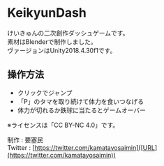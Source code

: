 # KeikyunDash
けいきゅんの二次創作ダッシュゲームです。  
素材はBlenderで制作しました。  
ヴァージョンはUnity2018.4.30f1です。

## 操作方法
- クリックでジャンプ  
- 「P」のタマを取り続けて体力を食いつなげる  
- 体力が切れるか鉄球に当たるとゲームオーバー

※ライセンスは「CC BY-NC 4.0」です。

制作 : 要塞民  
Twitter : [https://twitter.com/kamatayosaimin]([URL](https://twitter.com/kamatayosaimin))
